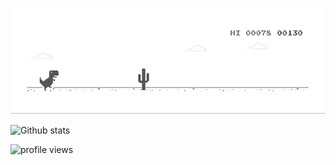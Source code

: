 ![image](https://github.com/SleeperNova/SleeperNova/blob/master/dino.gif)

![Github stats](https://github-readme-stats.vercel.app/api/top-langs/?username=SleeperNova&show_icons=true&theme=radical)

<p align="left">
  <img src="https://gpvc.arturio.dev/SleeperNova" alt="profile views"> 
</p>

